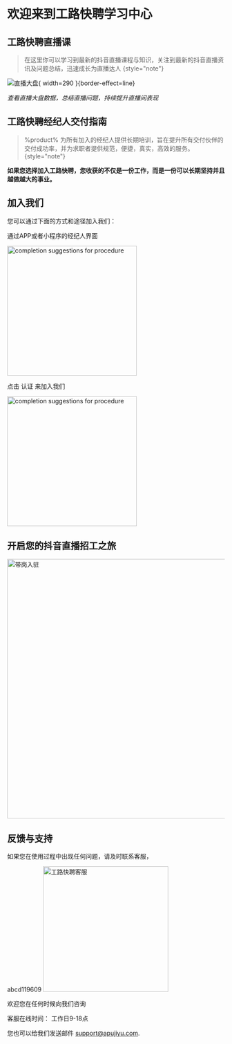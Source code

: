 # 欢迎来到工路快聘学习中心

<!--Writerside adds this topic when you create a new documentation project.
You can use it as a sandbox to play with Writerside features, and remove it from the TOC when you don't need it anymore.-->

## 工路快聘直播课

> 在这里你可以学习到最新的抖音直播课程与知识，关注到最新的抖音直播资讯及问题总结，迅速成长为直播达人
{style="note"}

![直播大盘](zhiboshuju.png){ width=290 }{border-effect=line}

_查看直播大盘数据，总结直播问题，持续提升直播间表现_

## 工路快聘经纪人交付指南

> %product% 为所有加入的经纪人提供长期培训，旨在提升所有交付伙伴的交付成功率，并为求职者提供规范，便捷，真实，高效的服务。
{style="note"}

**如果您选择加入工路快聘，您收获的不仅是一份工作，而是一份可以长期坚持并且越做越大的事业。**

## 加入我们
您可以通过下面的方式和途径加入我们：

<procedure title="加入工路快聘" id="inject-a-procedure">
    <step>
        <p>通过APP或者小程序的经纪人界面</p>
        <img src="jingjirenRZ1.jpg" alt="completion suggestions for procedure" height="300" border-effect="line"/>
    </step>
    <step>
        <p>点击 <shortcut>认证</shortcut> 来加入我们</p>
        <img src="jingjirenRZ2.jpg" alt="completion suggestions for procedure" height="300" border-effect="line"/>
    </step>
</procedure>

## 开启您的抖音直播招工之旅

<img src="直播带岗入驻.png" alt="带岗入驻" height="600"/>

## 反馈与支持

如果您在使用过程中出现任何问题，请及时联系客服，

<tabs>
    <tab title="微信">
        <code-block>abcd119609</code-block>
    </tab>
    <tab title="企业微信">
        <img src="glkpKF1.jpg" alt="工路快聘客服" width="290" border-effect="line"/>
    </tab>
</tabs>

欢迎您在任何时候向我们咨询

客服在线时间：
工作日9-18点

您也可以给我们发送邮件 [support@apujiyu.com](mailto:support@apujiyu.com).

